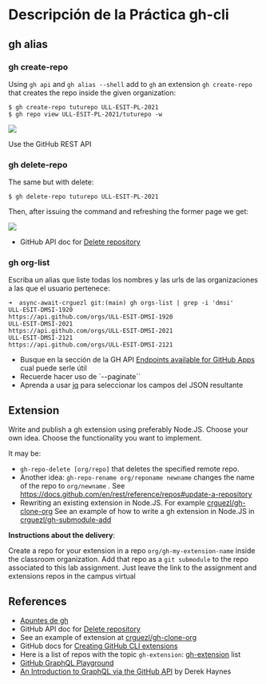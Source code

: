 # Descripción de la Práctica gh-cli

## gh alias 

### gh create-repo

Using `gh api` and `gh alias --shell` add to `gh` 
an extension `gh create-repo` that creates the repo inside the given organization:

```
$ gh create-repo tuturepo ULL-ESIT-PL-2021
$ gh repo view ULL-ESIT-PL-2021/tuturepo -w
```

![]({{site.baseurl}}/assets/images/create-repo.png)

Use the GitHub REST API

### gh delete-repo

The same but with delete:

```
$ gh delete-repo tuturepo ULL-ESIT-PL-2021
```

Then, after issuing the command and refreshing the former page we get:

![]({{site.baseurl}}/assets/images/delete-repo.png)


* GitHub API doc for [Delete repository](https://docs.github.com/es/rest/reference/repos#delete-a-repository)

### gh org-list

Escriba un alias que liste todas los nombres y las urls de las organizaciones a las que el usuario pertenece:

```
➜  async-await-crguezl git:(main) gh orgs-list | grep -i 'dmsi'
ULL-ESIT-DMSI-1920
https://api.github.com/orgs/ULL-ESIT-DMSI-1920
ULL-ESIT-DMSI-2021
https://api.github.com/orgs/ULL-ESIT-DMSI-2021
ULL-ESIT-DMSI-2121
https://api.github.com/orgs/ULL-ESIT-DMSI-2121
```

* Busque en la sección de la GH API [Endpoints available for GitHub Apps](https://docs.github.com/en/rest/overview/endpoints-available-for-github-apps) cual puede serle útil
* Recuerde hacer uso de `--paginate``
* Aprenda a usar [jq]({{site.baseurl}}/http://tema1-introduccion/jq.html) para seleccionar los campos del JSON resultante





## Extension

Write and publish a gh extension using preferably Node.JS. Choose your own idea.
Choose the functionality you want to implement.

It may be:

* `gh-repo-delete [org/repo]` that deletes the specified remote repo.
* Another idea: `gh-repo-rename org/reponame newname` changes the name of the repo to `org/newname` . See <https://docs.github.com/en/rest/reference/repos#update-a-repository>
* Rewriting an existing extension in Node.JS. For example [crguezl/gh-clone-org](https://github.com/crguezl/gh-clone-org)
See an example of how to write a gh extension in Node.JS in [crguezl/gh-submodule-add](https://github.com/crguezl/gh-submodule-add)

**Instructions about the  delivery**: 

Create a repo for your extension in a repo `org/gh-my-extension-name`  inside the classroom organization. Add that repo as a `git submodule` to the repo associated to this lab assignment. Just leave the link to the assignment and extensions repos in the campus virtual 


## References

* [Apuntes de gh]({{site.baseurl}}/tema1-introduccion/gh.html)
* GitHub API doc for [Delete repository](https://docs.github.com/es/rest/reference/repos#delete-a-repository)
* See an example of extension at [crguezl/gh-clone-org](https://github.com/crguezl/gh-clone-org)
* GitHub docs for [Creating GitHub CLI extensions](https://docs.github.com/es/github-cli/github-cli/creating-github-cli-extensions)
* Here is a list of repos with the topic `gh-extension`: [gh-extension](https://github.com/topics/gh-extension) list
* [GitHub GraphQL Playground](https://docs.github.com/en/graphql/overview/explorer)
* [An Introduction to GraphQL via the GitHub API](https://www.cloudbees.com/blog/an-introduction-to-graphql-via-the-github-api)  by Derek Haynes


